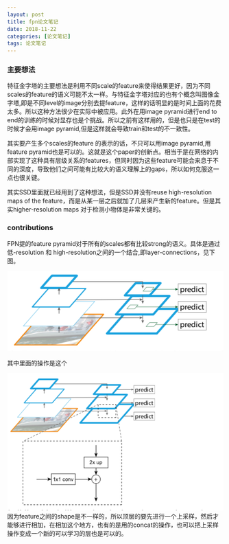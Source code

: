 ```yaml
---
layout: post
title: fpn论文笔记
date: 2018-11-22
categories: [论文笔记]
tags: 论文笔记
---
```

<!--more-->

### 主要想法
特征金字塔的主要想法是利用不同scale的feature来使得结果更好，因为不同scales的feature的语义可能不太一样。与特征金字塔对应的也有个概念叫图像金字塔,即是不同level的image分别去提feature，这样的话明显的是时间上面的花费太多。所以这种方法很少在实际中被应用。此外在用image pyramid进行end to end的训练的时候对显存也是个挑战。所以之前有这样用的，但是也只是在test的时候才会用image pyramid,但是这样就会导致train和test的不一致性。

其实要产生多个scales的feature 的表示的话，不只可以用image pyramid,用feature pyramid也是可以的。这就是这个paper的创新点。相当于是在网络的内部实现了这种具有层级关系的features，但同时因为这些feature可能会来息于不同的深度，导致他们之间可能有比较大的语义理解上的gaps，所以如何克服这一点也很关键。

其实SSD里面就已经用到了这种想法，但是SSD并没有reuse high-resolution maps of the feature，而是从某一层之后就加了几层来产生新的feature。但是其实higher-resolution maps 对于检测小物体是非常关键的。

### contributions
FPN提的feature pyramid对于所有的scales都有比较strong的语义。具体是通过低-resolution 和 high-resolution之间的一个结合,即layer-connections，见下图。

![avator](/images/fpn1.png)

其中里面的操作是这个

![avator](/images/fpn2.png)
因为feature之间的shape是不一样的，所以顶层的要先进行一个上采样，然后才能够进行相加，在相加这个地方，也有的是用的concat的操作，也可以把上采样操作变成一个新的可以学习的层也是可以的。
 

